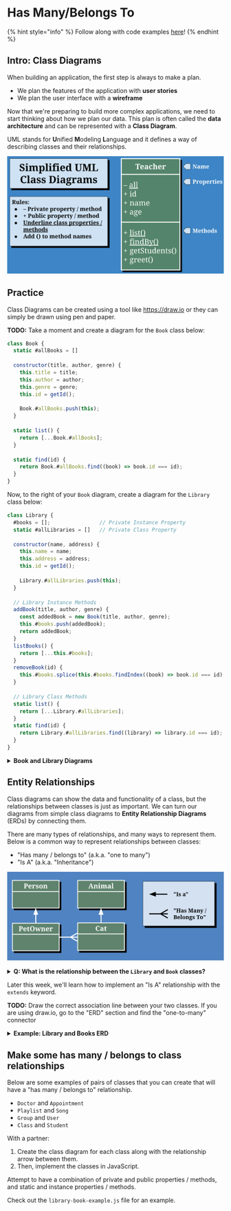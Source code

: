 # Has Many/Belongs To

{% hint style="info" %}
Follow along with code examples [here](https://github.com/The-Marcy-Lab-School/5-1-0-has-many-belongs-to-f23)!
{% endhint %}

## Intro: Class Diagrams

When building an application, the first step is always to make a plan.

* We plan the features of the application with **user stories**
* We plan the user interface with a **wireframe**

Now that we're preparing to build more complex applications, we need to start thinking about how we plan our data. This plan is often called the **data architecture** and can be represented with a **Class Diagram**.

UML stands for **U**nified **M**odeling **L**anguage and it defines a way of describing classes and their relationships.

![](img/uml-diagrams.svg)

## Practice

Class Diagrams can be created using a tool like https://draw.io or they can simply be drawn using pen and paper.

**TODO:** Take a moment and create a diagram for the `Book` class below:

```js
class Book {
  static #allBooks = []

  constructor(title, author, genre) {
    this.title = title;
    this.author = author;
    this.genre = genre;
    this.id = getId();

    Book.#allBooks.push(this);
  }

  static list() {
    return [...Book.#allBooks];
  }

  static find(id) {
    return Book.#allBooks.find((book) => book.id === id);
  }
}
```

Now, to the right of your `Book` diagram, create a diagram for the `Library` class below:

```js
class Library {
  #books = [];                // Private Instance Property
  static #allLibraries = []   // Private Class Property

  constructor(name, address) {
    this.name = name;
    this.address = address;
    this.id = getId();

    Library.#allLibraries.push(this);
  }

  // Library Instance Methods
  addBook(title, author, genre) {
    const addedBook = new Book(title, author, genre);
    this.#books.push(addedBook);
    return addedBook;
  }
  listBooks() {
    return [...this.#books];
  }
  removeBook(id) {
    this.#books.splice(this.#books.findIndex((book) => book.id === id), 1);
  }

  // Library Class Methods
  static list() {
    return [...Library.#allLibraries];
  }
  static find(id) {
    return Library.#allLibraries.find((library) => library.id === id);
  }
}
```

<details>

<summary><strong>Book and Library Diagrams</strong></summary>

In this diagram, we take it a step further and define the type of each property, method parameter, and returned value of each method. This is called the **signature** of a property/method.

<img src="img/book-libarary-class-diagram.png" alt="Alt text" data-size="original">

</details>



## Entity Relationships

Class diagrams can show the data and functionality of a class, but the relationships between classes is just as important. We can turn our diagrams from simple class diagrams to **Entity Relationship Diagrams** (ERDs) by connecting them.

There are many types of relationships, and many ways to represent them. Below is a common way to represent relationships between classes:

* "Has many / belongs to" (a.k.a. "one to many")
* "Is A" (a.k.a. "Inheritance")

![](img/relationships.png)

<details>

<summary><strong>Q: What is the relationship between the <code>Library</code> and <code>Book</code> classes?</strong></summary>

A library has many books. A book belongs to a Library

</details>



Later this week, we'll learn how to implement an "Is A" relationship with the `extends` keyword.

**TODO:** Draw the correct association line between your two classes. If you are using draw.io, go to the "ERD" section and find the "one-to-many" connector

<details>

<summary><strong>Example: Library and Books ERD</strong></summary>

<img src="img/book-library-erd.png" alt="The library and book classes are connected with a one-to-many line. A library has many books (a book belongs to a library)" data-size="original">

</details>



## Make some has many / belongs to class relationships

Below are some examples of pairs of classes that you can create that will have a "has many / belongs to" relationship.

* `Doctor` and `Appointment`
* `Playlist` and `Song`
* `Group` and `User`
* `Class` and `Student`

With a partner:

1. Create the class diagram for each class along with the relationship arrow between them.
2. Then, implement the classes in JavaScript.

Attempt to have a combination of private and public properties / methods, and static and instance properties / methods.

Check out the `library-book-example.js` file for an example.
